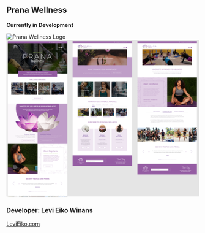 ## Prana Wellness
**Currently in Development**

![Prana Wellness Logo](mobile-prana-preview.gif) ![Prana Wellness Wireframe](wireframe.png)

### Developer: Levi Eiko Winans
[LeviEiko.com](http://LeviEiko.com)